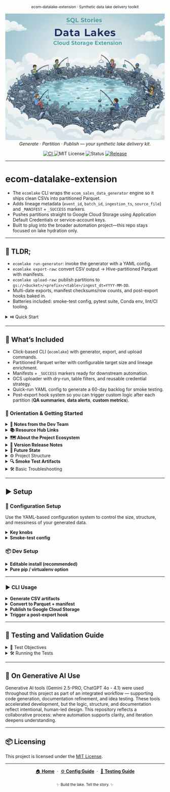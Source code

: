 <p align="center">
  <sub>ecom-datalake-extension · Synthetic data lake delivery toolkit</sub>
</p>
<p align="center">
  <img src="docs/img/datalakes_banner.png" width="1000"/>
  <br>
  <em>Generate · Partition · Publish — your synthetic lake delivery kit.</em>
</p>

<p align="center">
  <a href="https://github.com/G-Schumacher44/ecom-datalake-exten/actions/workflows/ci.yml">
    <img alt="CI" src="https://github.com/G-Schumacher44/ecom-datalake-exten/actions/workflows/ci.yml/badge.svg?branch=main&event=push">
  </a>
  <img alt="MIT License" src="https://img.shields.io/badge/license-MIT-blue">
  <img alt="Status" src="https://img.shields.io/badge/status-alpha-lightgrey">
  <a href="https://github.com/G-Schumacher44/ecom-datalake-exten/releases/latest">
    <img alt="Release" src="https://img.shields.io/github/v/release/G-Schumacher44/ecom-datalake-exten?display_name=tag">
  </a>
</p>

---

# ecom-datalake-extension
- The `ecomlake` CLI wraps the `ecom_sales_data_generator` engine so it ships clean CSVs into partitioned Parquet.
- Adds lineage metadata (`event_id`, `batch_id`, `ingestion_ts`, `source_file`) and `_MANIFEST` + `_SUCCESS` markers.
- Pushes partitions straight to Google Cloud Storage using Application Default Credentials or service-account keys.
- Built to plug into the broader automation project—this repo stays focused on lake hydration only.

___

## 🧩 TLDR;

- `ecomlake run-generator`: invoke the generator with a YAML config.
- `ecomlake export-raw`: convert CSV output → Hive-partitioned Parquet with manifests.
- `ecomlake upload-raw`: publish partitions to `gs://<bucket>/<prefix>/<table>/ingest_dt=YYYY-MM-DD`.
- Multi-date exports, manifest checksums/row counts, and post-export hooks baked in.
- Batteries included: smoke-test config, pytest suite, Conda env, lint/CI tooling.

<details>
<summary> ⏯️ Quick Start</summary>

1. Clone the repository *(or install directly from git)*  
   ```bash
   git clone https://github.com/G-Schumacher44/ecom-datalake-exten.git
   cd ecom-datalake-exten

   # or skip cloning and install straight into an env:
   pip install git+https://github.com/G-Schumacher44/ecom-datalake-exten.git[gcs]
   ```

2. Run the CLI      
    ```bash
    conda env create -f environment.yml
    conda activate ecom-datalake-exten

    pip install -e '.[gcs]'
    pip install -e '../ecom_sales_data_generator'
    # or install from git when integrating elsewhere:
    # pip install git+https://github.com/G-Schumacher44/ecom-datalake-exten.git[gcs]

    ecomlake run-generator \
      --config gen_config/ecom_sales_gen_quick.yaml \
      --artifact-root artifacts \
      --messiness-level none \
      --generator-src ../ecom_sales_data_generator/src

    ecomlake export-raw \
      --source artifacts/raw_run_<TIMESTAMP> \
      --target output/raw \
      --ingest-date 2024-02-15

    ecomlake upload-raw \
      --source output/raw \
      --bucket gcs-automation-project-raw \
      --prefix ecom/raw \
      --ingest-date 2024-02-15
    ```
</details>

---

## 📐 What’s Included

- Click-based CLI (`ecomlake`) with generator, export, and upload commands.
- Partitioned Parquet writer with configurable target size and lineage enrichment.
- Manifests + `_SUCCESS` markers ready for downstream automation.
- GCS uploader with dry-run, table filters, and reusable credential strategy.
- Quick-run YAML config to generate a 60-day backlog for smoke testing.
- Post-export hook system so you can trigger custom logic after each partition (**QA summaries**, **data alerts**, **custom metrics**).


### 🧭 Orientation & Getting Started

<details>
<summary><strong>🧠 Notes from the Dev Team</strong></summary>
<br>

I built this CLI as a drop-in task for Cloud Run and Cloud Scheduler. The data generator repo handles logic, while this one handles lake plumbing — transforming raw CSVs into structured Parquet and pushing them to cloud storage with clean lineage.

Everything stays modular and agnostic by design. Swap out buckets, prefixes, or configs, and it just works. No code rewrites, no hidden dependencies — just lightweight, portable lake hydration..

</details>

<details><summary><strong>📚 Resource Hub Links</strong></summary>
<br>

- **Lake Resources**
  - [Lake Config Guide](docs/resource_hub/datalakes_extention/CONFIG_GUIDE.md)
  - [Testing Guide](docs/resource_hub/datalakes_extention/TESTING_GUIDE.md)
- **Workflow Playbooks**
  - [Backlog Bear · 5-Year Bronze Backfill](docs/resource_hub/datalakes_extention/workflows/BACKLOG_BEAR.md)
- **Generator Resources**
  - [Generator README](docs/resource_hub/README_generator.md)
  - [Generator Config Guide](docs/resource_hub/CONFIG_GUIDE_generator.md)
  - [Database Schema Reference](docs/resource_hub/database_schema_reference.md)

</details>

<details>

<summary><strong>🗺️ About the Project Ecosystem</strong></summary>

This repository is one part of a larger, interconnected set of projects. Here’s how they fit together:

* **ecom_sales_data_generator** `(The Engine)`  
  Generates realistic, relational ecommerce datasets. This extension imports it and keeps that repo focused on synthesis.
* **ecom-datalake-exten** `(This Repo · The Lake Layer)`  
  Converts generator output to Parquet, attaches lineage, and publishes to raw/bronze buckets.
* **Automation repo** `(The Orchestrator)`  
  Schedules backlog + streaming-style runs, triggers BigQuery loads/merges, and manages downstream DAGs.

</details>

<details>
<summary><strong>🫆 Version Release Notes</strong></summary>

### ✅ v0.1.0 (Current)
- Multi-date exports with enriched manifests (row counts + checksums).
- Post-export hook framework for custom QA/metrics.
- CLI lint/CI pipeline, black/ruff configuration, and pre-commit support.
- Resource hub documentation for configs, schema, and generator usage.

</details>

<details>
<summary><strong>💪 Future State</strong></summary>

- Auto-tune partition sizing: expose a flag that sets target Parquet filesize by MB and automatically adjusts rows-per-chunk per table so users don’t have to tweak YAML volumes for file sizing.
- Improve usability checks: add a “doctor” command or pre-flight validator that confirms config files exist, the generator package is importable, output directories are writable, and GCS credentials are present before running full flows.

</details>

<details>
<summary>⚙️ Project Structure</summary>

```
ecom-datalake-exten/
├── docs/
│   └── img/
│       └── datalakes_banner.png
├── gen_config/
│   ├── ecom_sales_gen_quick.yaml
│   └── ecom_sales_gen_template.yaml
├── src/
│   └── ecom_datalake_extension/
│       ├── __init__.py
│       ├── cli.py
│       ├── config.py
│       ├── gcs_uploader.py
│       ├── generator_runner.py
│       ├── lineage.py
│       ├── manifest.py
│       ├── parquet_writer.py
│       └── utils.py
├── tests/
│   ├── test_cli_export.py
│   ├── test_gcs_upload.py
│   └── test_parquet_writer.py
├── environment.yml
├── pyproject.toml
└── README.md
```

</details>

<details>

<summary><strong>🔍 Smoke Test Artifacts</strong></summary> 

- `artifacts/` and `output/` are ignored in git and hold generator CSV + Parquet exports.
- Use `gen_config/ecom_sales_gen_quick.yaml` for fast local runs; swap in the full template for production-scale backlogs.

</details>

<details>

<summary>🛠️ Basic Troubleshooting</summary>

- `ModuleNotFoundError: tests.qa_tests`: install the generator repo (`pip install -e ../ecom_sales_data_generator`) or pass `--generator-src ../ecom_sales_data_generator/src`.
- `google-cloud-storage` missing: install extra (`pip install -e '.[gcs]'`) or work in dry-run mode.
- Upload auth issues: run `gcloud auth application-default login` or set `GOOGLE_APPLICATION_CREDENTIALS` to a service-account JSON fetched from Secret Manager.

</details>

---

## ▶️ Setup 

### 🔩 Configuration Setup

Use the YAML-based configuration system to control the size, structure, and messiness of your generated data.

<details>
<summary><strong>Key knobs</strong></summary>

- `lookup_config` controls customers/products volume.
- `parameters.order_days_back` defines backlog length (default 60 days in quick config).
- `parameters.conversion_rate`, `seasonal_factors`, and `return_rate` tune realism.

</details>

<details>
<summary><strong>Smoke-test config</strong></summary>

- `gen_config/ecom_sales_gen_quick.yaml` keeps runtime light (~60 day history, ~6k customers, ~12k carts).
- The full template mirrors the generator repo’s production settings (1-year history, larger volumes).

</details>

### 📦 Dev Setup
<details>
<summary><strong>Editable install (recommended)</strong></summary>
<br>

```bash
conda env create -f environment.yml
conda activate ecom-datalake-exten
pip install -e '.[gcs]'
pip install -e '../ecom_sales_data_generator'
pip install pre-commit
pre-commit install
```

</details>

<details>
<summary><strong>Pure pip / virtualenv option</strong></summary>
<br>

```bash
python -m venv .venv
source .venv/bin/activate
pip install -e '.[gcs]'
pip install -e '../ecom_sales_data_generator'
```

</details>

___

### ▶️ CLI Usage
<details>
<summary><strong>Generate CSV artifacts</strong></summary>
<br>

```bash
ecomlake run-generator \
  --config gen_config/ecom_sales_gen_quick.yaml \
  --artifact-root artifacts \
  --messiness-level none \
  --generator-src ../ecom_sales_data_generator/src
```

</details>

<details>
<summary><strong>Convert to Parquet + manifest</strong></summary>
<br>

```bash
ecomlake export-raw \
  --source artifacts/raw_run_20251019T173945Z \
  --target output/raw \
  --ingest-date 2024-02-15 \
  --target-size-mb 10

# or run multiple partitions in one shot
ecomlake export-raw \
  --source artifacts/raw_run_20251019T173945Z \
  --target output/raw \
  --dates 2024-02-15,2024-02-16 \
  --post-export-hook analytics.metrics:record_partition
```

</details>

<details>
<summary><strong>Publish to Google Cloud Storage</strong></summary>
<br>

```bash
gcloud auth application-default login  # or set GOOGLE_APPLICATION_CREDENTIALS
ecomlake upload-raw \
  --source output/raw \
  --bucket gcs-automation-project-raw \
  --prefix ecom/raw \
  --ingest-date 2024-02-15 \
  --dry-run  # remove flag when ready to push
# resulting GCS path: gs://gcs-automation-project-raw/ecom/raw/orders/ingest_dt=2024-02-15/
```

</details>

<details>
<summary><strong>Trigger a post-export hook</strong></summary>
<br>

```bash
ecomlake export-raw \
  --source artifacts/raw_run_<TIMESTAMP> \
  --target output/raw \
  --ingest-date 2024-02-15 \
  --post-export-hook analytics.metrics:record_partition
```

</details>

___

## 🧪 Testing and Validation Guide

<details>
<summary>🎯 Test Objectives</summary>

- Validate Parquet writer adds lineage columns and event-date metadata.
- Ensure CLI export command emits `_SUCCESS` + `_MANIFEST` and Parquet with event IDs.
- Mock upload flow so GCS credentials are never required in tests.

</details>

<details>
<summary>🛠️ Running the Tests</summary>

```bash
pip install -e '.[dev]'
pytest
```

</details>

___

## 🤝 On Generative AI Use

Generative AI tools (Gemini 2.5-PRO, ChatGPT 4o - 4.1) were used throughout this project as part of an integrated workflow — supporting code generation, documentation refinement, and idea testing. These tools accelerated development, but the logic, structure, and documentation reflect intentional, human-led design. This repository reflects a collaborative process: where automation supports clarity, and iteration deepens understanding.

---

## 📦 Licensing

This project is licensed under the [MIT License](LICENSE).

___

<p align="center">
  <a href="README.md">🏠 <b>Home</b></a>
  &nbsp;·&nbsp;
  <a href="docs/resource_hub/datalakes_extention/CONFIG_GUIDE.md">⚙️ <b>Config Guide</b></a>
  &nbsp;·&nbsp;
  <a href="docs/resource_hub/datalakes_extention/TESTING_GUIDE.md">🧪 <b>Testing Guide</b></a>
</p>

<p align="center">
  <sub>✨ Build the lake. Tell the story. ✨</sub>
</p>
